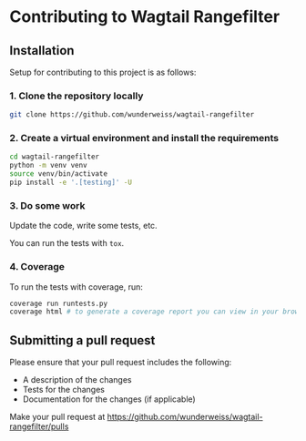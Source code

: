 # Contributing to Wagtail Rangefilter

## Installation

Setup for contributing to this project is as follows:

### 1. Clone the repository locally

```bash
git clone https://github.com/wunderweiss/wagtail-rangefilter
```

### 2. Create a virtual environment and install the requirements

```bash
cd wagtail-rangefilter
python -m venv venv
source venv/bin/activate
pip install -e '.[testing]' -U
```

### 3. Do some work

Update the code, write some tests, etc.

You can run the tests with `tox`.

### 4. Coverage

To run the tests with coverage, run:

```bash
coverage run runtests.py
coverage html # to generate a coverage report you can view in your browser
```

## Submitting a pull request

Please ensure that your pull request includes the following:

- A description of the changes
- Tests for the changes
- Documentation for the changes (if applicable)

Make your pull request at <https://github.com/wunderweiss/wagtail-rangefilter/pulls>
